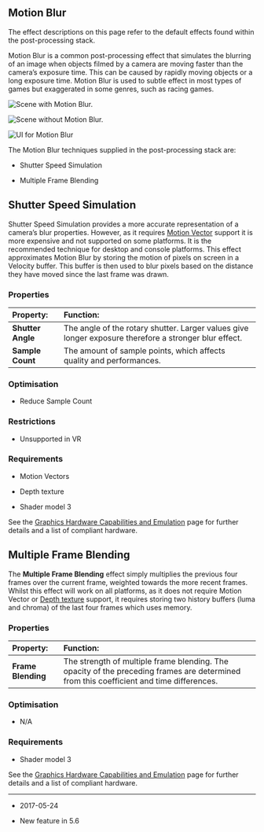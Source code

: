 ## Motion Blur

The effect descriptions on this page refer to the default effects found within the post-processing stack.

Motion Blur is a common post-processing effect that simulates the blurring of an image when objects filmed by a camera are moving faster than the camera’s exposure time. This can be caused by rapidly moving objects or a long exposure time. Motion Blur is used to subtle effect in most types of games but exaggerated in some genres, such as racing games.

![Scene with Motion Blur.](../uploads/Main/PostProcessing-MotionBlur-0.png)

![Scene without Motion Blur.](../uploads/Main/PostProcessing-MotionBlur-1.png)

![UI for Motion Blur](../uploads/Main/PostProcessing-MotionBlur-2.png)

The Motion Blur techniques supplied in the post-processing stack are:

* Shutter Speed Simulation

* Multiple Frame Blending

## Shutter Speed Simulation

Shutter Speed Simulation provides a more accurate representation of a camera’s blur properties. However, as it requires [Motion Vector](ScriptRef:DepthTextureMode.MotionVectors.html) support it is more expensive and not supported on some platforms. It is the recommended technique for desktop and console platforms. This effect approximates Motion Blur by storing the motion of pixels on screen in a Velocity buffer. This buffer is then used to blur pixels based on the distance they have moved since the last frame was drawn.

### Properties

| __Property:__| __Function:__ |
|:---|:---| 
| __Shutter Angle__| The angle of the rotary shutter. Larger values give longer exposure therefore a stronger blur effect. |
| __Sample Count__| The amount of sample points, which affects quality and performances. |


### Optimisation

* Reduce Sample Count

### Restrictions

* Unsupported in VR

### Requirements

* Motion Vectors

* Depth texture

* Shader model 3

See the [Graphics Hardware Capabilities and Emulation](GraphicsEmulation) page for further details and a list of compliant hardware.

## Multiple Frame Blending

The __Multiple Frame Blending__ effect simply multiplies the previous four frames over the current frame, weighted towards the more recent frames. Whilst this effect will work on all platforms, as it does not require Motion Vector or [Depth texture](SL-DepthTextures) support, it requires storing two history buffers (luma and chroma) of the last four frames which uses memory.

### Properties

| __Property:__| __Function:__ |
|:---|:---| 
| __Frame Blending__| The strength of multiple frame blending. The opacity of the preceding frames are determined from this coefficient and time differences. |



### Optimisation

* N/A

### Requirements

* Shader model 3

See the [Graphics Hardware Capabilities and Emulation](GraphicsEmulation) page for further details and a list of compliant hardware.

---

* <span class="page-edit"> 2017-05-24  <!-- include IncludeTextNewPageNoEdit --></span>

* <span class="page-history">New feature in 5.6</span>